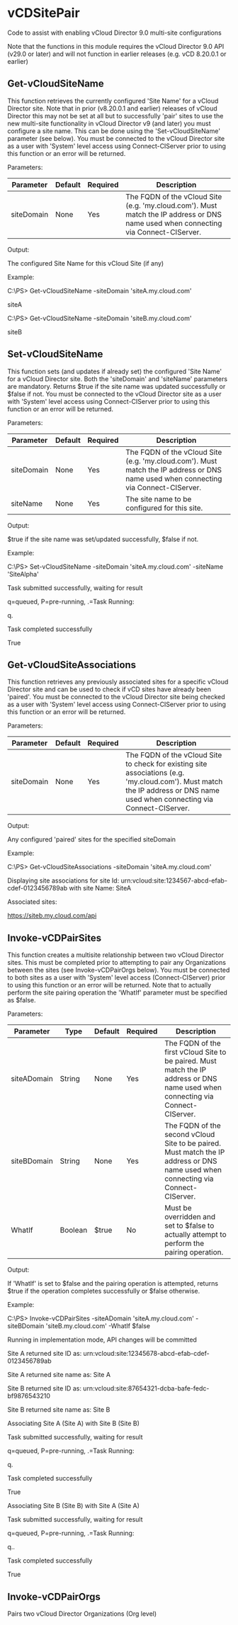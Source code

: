 # vCDSitePair #
Code to assist with enabling vCloud Director 9.0 multi-site configurations

Note that the functions in this module requires the vCloud Director 9.0 API (v29.0 or later) and will not function in earlier releases (e.g. vCD 8.20.0.1 or earlier)

## Get-vCloudSiteName ##
This function retrieves the currently configured 'Site Name' for a vCloud Director site. Note that in prior (v8.20.0.1 and earlier) releases of vCloud Director this may not be set at all but to successfully 'pair' sites to use the new multi-site functionality in vCloud Director v9 (and later) you must configure a site name. This can be done using the 'Set-vCloudSiteName' parameter (see below). You must be connected to the vCloud Director site as a user with 'System' level access using Connect-CIServer prior to using this function or an error will be returned.

Parameters:

Parameter  | Default | Required | Description
---------  | ------- | -------- | -----------
siteDomain | None    | Yes      | The FQDN of the vCloud Site (e.g. 'my.cloud.com'). Must match the IP address or DNS name used when connecting via Connect-CIServer.

Output:

The configured Site Name for this vCloud Site (if any)

Example:

C:\PS> Get-vCloudSiteName -siteDomain 'siteA.my.cloud.com'

siteA

C:\PS> Get-vCloudSiteName -siteDomain 'siteB.my.cloud.com'

siteB

## Set-vCloudSiteName ##
This function sets (and updates if already set) the configured 'Site Name' for a vCloud Director site. Both the 'siteDomain' and 'siteName' parameters are mandatory. Returns $true if the site name was updated successfully or $false if not. You must be connected to the vCloud Director site as a user with 'System' level access using Connect-CIServer prior to using this function or an error will be returned.

Parameters:

Parameter  | Default | Required | Description
---------  | ------- | -------- | -----------
siteDomain | None    | Yes      | The FQDN of the vCloud Site (e.g. 'my.cloud.com'). Must match the IP address or DNS name used when connecting via Connect-CIServer.
siteName   | None    | Yes      | The site name to be configured for this site.

Output:

$true if the site name was set/updated successfully, $false if not.

Example:

C:\PS> Set-vCloudSiteName -siteDomain 'siteA.my.cloud.com' -siteName 'SiteAlpha'

Task submitted successfully, waiting for result

q=queued, P=pre-running, .=Task Running:

q.

Task completed successfully

True

## Get-vCloudSiteAssociations ##
This function retrieves any previously associated sites for a specific vCloud Director site and can be used to check if vCD sites have already been 'paired'. You must be connected to the vCloud Director site being checked as a user with 'System' level access using Connect-CIServer prior to using this function or an error will be returned.

Parameters:

Parameter  | Default | Required | Description
---------  | ------- | -------- | -----------
siteDomain | None    | Yes      | The FQDN of the vCloud Site to check for existing site associations (e.g. 'my.cloud.com'). Must match the IP address or DNS name used when connecting via Connect-CIServer.

Output:

Any configured 'paired' sites for the specified siteDomain

Example:

C:\PS> Get-vCloudSiteAssociations -siteDomain 'siteA.my.cloud.com'

Displaying site associations for site Id: urn:vcloud:site:1234567-abcd-efab-cdef-0123456789ab with site Name: SiteA

Associated sites:

https://siteb.my.cloud.com/api

## Invoke-vCDPairSites ##
This function creates a multisite relationship between two vCloud Director sites. This must be completed prior to attempting to pair any Organizations between the sites (see Invoke-vCDPairOrgs below). You must be connected to both sites as a user with 'System' level access (Connect-CIServer) prior to using this function or an error will be returned. Note that to actually perform the site pairing operation the 'WhatIf' parameter must be specified as $false.

Parameters:

Parameter   | Type    | Default | Required | Description
---------   | ------- | ------- | -------- | -----------
siteADomain | String  | None    | Yes      | The FQDN of the first vCloud Site to be paired. Must match the IP address or DNS name used when connecting via Connect-CIServer.
siteBDomain | String  | None    | Yes      | The FQDN of the second vCloud Site to be paired. Must match the IP address or DNS name used when connecting via Connect-CIServer.
WhatIf      | Boolean | $true   | No       | Must be overridden and set to $false to actually attempt to perform the pairing operation.

Output:

If 'WhatIf' is set to $false and the pairing operation is attempted, returns $true if the operation completes successfully or $false otherwise.

Example:

C:\PS> Invoke-vCDPairSites -siteADomain 'siteA.my.cloud.com' -siteBDomain 'siteB.my.cloud.com' -WhatIf $false

Running in implementation mode, API changes will be committed

Site A returned site ID as: urn:vcloud:site:12345678-abcd-efab-cdef-0123456789ab

Site A returned site name as: Site A

Site B returned site ID as: urn:vcloud:site:87654321-dcba-bafe-fedc-bf9876543210

Site B returned site name as: Site B

Associating Site A (Site A) with Site B (Site B)

Task submitted successfully, waiting for result

q=queued, P=pre-running, .=Task Running:

q.

Task completed successfully

True

Associating Site B (Site B) with Site A (Site A)

Task submitted successfully, waiting for result

q=queued, P=pre-running, .=Task Running:

q..

Task completed successfully

True

## Invoke-vCDPairOrgs ##
Pairs two vCloud Director Organizations (Org level)
